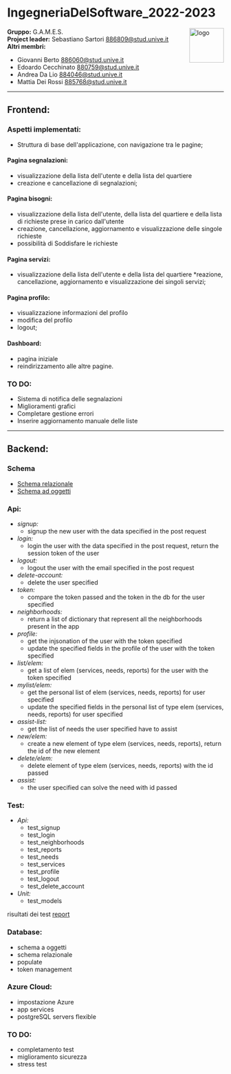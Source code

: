 # IngegneriaDelSoftware_2022-2023
<a >
    <img src="documenti/img/logo.png" alt="logo" title="AutomationWare" align="right" height="80" />
</a>

**Gruppo:** G.A.M.E.S. <br/>
**Project leader:** Sebastiano Sartori 886809@stud.unive.it  <br/>
**Altri membri:**  <br/>
* Giovanni Berto 886060@stud.unive.it
* Edoardo Cecchinato 880759@stud.unive.it
* Andrea Da Lio 884046@stud.unive.it
* Mattia Dei Rossi 885768@stud.unive.it

----------------------------

## Frontend: 
### Aspetti implementati:
* Struttura di base dell'applicazione, con navigazione tra le pagine;
#### Pagina segnalazioni:
* visualizzazione della lista dell'utente e della lista del quartiere
* creazione e cancellazione di segnalazioni;
#### Pagina bisogni:
* visualizzazione della lista dell'utente, della lista del quartiere e della lista di richieste prese in carico dall'utente
* creazione, cancellazione, aggiornamento e visualizzazione delle singole richieste
* possibilità di Soddisfare le richieste
#### Pagina servizi:
* visualizzazione della lista dell'utente e della lista del quartiere
*reazione, cancellazione, aggiornamento e visualizzazione dei singoli servizi;
#### Pagina profilo:
* visualizzazione informazioni del profilo
* modifica del profilo
* logout;
#### Dashboard:
* pagina iniziale 
* reindirizzamento alle altre pagine. 
### TO DO:
* Sistema di notifica delle segnalazioni
* Miglioramenti grafici
* Completare gestione errori 
* Inserire aggiornamento manuale delle liste

----------------------------
## Backend:
### Schema
- [Schema relazionale](./documenti/schema/Schema_relazionale.pdf)
- [Schema ad oggetti](./documenti/schema/Schema_a_oggetti.pdf)

### Api:
* *signup:* 
  * signup the new user with the data specified in the post request
* *login:* 
  * login the user with the data specified in the post request, return the session token of the user
* *logout:* 
  * logout the user with the email specified in the post request
* *delete-account:* 
  * delete the user specified
* *token:* 
  * compare the token passed and the token in the db for the user specified
* *neighborhoods:* 
  * return a list of dictionary that represent all the neighborhoods present in the app
* *profile:*
  * get the injsonation of the user with the token specified 
  * update the specified fields in the profile of the user with the token specified
* *list/elem:*
  * get a list of elem (services, needs, reports) for the user with the token specified
* *mylist/elem:*
  * get the personal list of elem (services, needs, reports) for user specified
  * update the specified fields in the personal list of type elem (services, needs, reports) for user specified
* *assist-list:*
  * get the list of needs the user specified have to assist
* *new/elem:*
  * create a new element of type elem (services, needs, reports), return the id of the new element
* *delete/elem:*
  * delete element of type elem (services, needs, reports) with the id passed
* *assist:*
  * the user specified can solve the need with id passed
### Test:
* *Api:*
  * test_signup
  * test_login
  * test_neighborhoods
  * test_reports
  * test_needs
  * test_services
  * test_profile
  * test_logout
  * test_delete_account
* *Unit:*
  * test_models

risultati dei test [report](./server/report.log)
### Database:
* schema a oggetti
* schema relazionale
* populate
* token management
### Azure Cloud:
* impostazione Azure
* app services
* postgreSQL servers flexible
### TO DO:
* completamento test
* miglioramento sicurezza
* stress test

